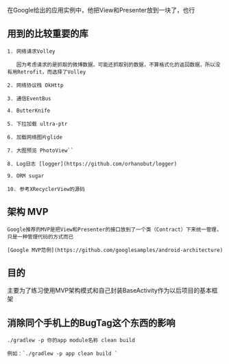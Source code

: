 在Google给出的应用实例中，他把View和Presenter放到一块了，也行

## 用到的比较重要的库

    1. 网络请求Volley

       因为考虑请求的是抓取的微博数据，可能还抓取别的数据，不算格式化的返回数据，所以没有用Retrofit，而选择了Volley

    2. 网络协议栈 OkHttp

    3. 通信EventBus

    4. ButterKnife

    5. 下拉加载 ultra-ptr

    6. 加载网络图片glide

    7. 大图预览 PhotoView``

    8. Log日志 [logger](https://github.com/orhanobut/logger)

    9. ORM sugar

    10. 参考XRecyclerView的源码


## 架构 MVP

    Google推荐的MVP是把View和Presenter的接口放到了一个类（Contract）下来统一管理，只是一种管理代码的方式而已

    [Google MVP范例](https://github.com/googlesamples/android-architecture)

## 目的

   主要为了练习使用MVP架构模式和自己封装BaseActivity作为以后项目的基本框架


## 消除同个手机上的BugTag这个东西的影响
    ./gradlew -p 你的app module名称 clean build

    例如：`./gradlew -p app clean build `

